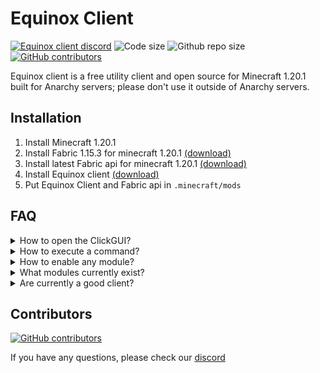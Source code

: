 # Equinox Client


<a href="https://discord.gg/MrhZne5D4x"><img src="https://img.shields.io/discord/1195030135498354798?color=blue&logo=discord&logoColor=white" alt="Equinox client discord"/></a>
<img src="https://img.shields.io/github/languages/code-size/gamdev4/equinox-client" alt="Code size"/>
<img src="https://img.shields.io/github/repo-size/gamdev4/equinox-client" alt="Github repo size"/></a>
<a href="https://github.com/gamdev4/equinox-client/graphs/contributors/"><img src="https://img.shields.io/github/contributors/gamdev4/equinox-client" alt="GitHub contributors"/></a>


Equinox client is a free utility client and open source for Minecraft 1.20.1 built for Anarchy servers; please don't use it outside of Anarchy servers.

## Installation
1. Install Minecraft 1.20.1
2. Install Fabric 1.15.3 for minecraft 1.20.1 [(download)](https://fabricmc.net/use/installer/)
3. Install latest Fabric api for minecraft 1.20.1 [(download)](https://modrinth.com/mod/fabric-api/version/0.91.0+1.20.1) 
4. Install Equinox client [(download)](https://github.com/GamDev4/Equinox-Client/releases/tag/1.0.0-SNAPSHOT-%232)
5. Put Equinox Client and Fabric api in `.minecraft/mods`

## FAQ

<details>
  <summary>How to open the ClickGUI?</summary>

> We are working to have a ClickGUI SOON.

</details>

<details>
  <summary>How to execute a command?</summary>

> It's a normal command with `/`

</details>

<details>
  <summary>How to enable any module?</summary>

> Use `/<module>`   

</details>

<details>
  <summary>What modules currently exist?</summary>

> Flight, Speed, FlySpeed 

</details>

<details>
  <summary>Are currently a good client?</summary>

> The client is still in development, it has just started, there are many other much better options

</details>

## Contributors

[![GitHub contributors](https://contrib.rocks/image?repo=gamdev4/Equinox-Client)](https://github.com/gamdev4/Equinox-Client/graphs/contributors)

If you have any questions, please check our [discord](https://discord.gg/MrhZne5D4x)
